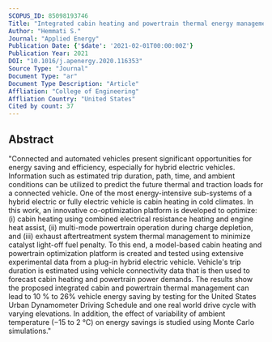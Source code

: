 ```yaml
---
SCOPUS_ID: 85098193746
Title: "Integrated cabin heating and powertrain thermal energy management for a connected hybrid electric vehicle"
Author: "Hemmati S."
Journal: "Applied Energy"
Publication Date: {'$date': '2021-02-01T00:00:00Z'}
Publication Year: 2021
DOI: "10.1016/j.apenergy.2020.116353"
Source Type: "Journal"
Document Type: "ar"
Document Type Description: "Article"
Affliation: "College of Engineering"
Affliation Country: "United States"
Cited by count: 37
---
```


## Abstract
"Connected and automated vehicles present significant opportunities for energy saving and efficiency, especially for hybrid electric vehicles. Information such as estimated trip duration, path, time, and ambient conditions can be utilized to predict the future thermal and traction loads for a connected vehicle. One of the most energy-intensive sub-systems of a hybrid electric or fully electric vehicle is cabin heating in cold climates. In this work, an innovative co-optimization platform is developed to optimize: (i) cabin heating using combined electrical resistance heating and engine heat assist, (ii) multi-mode powertrain operation during charge depletion, and (iii) exhaust aftertreatment system thermal management to minimize catalyst light-off fuel penalty. To this end, a model-based cabin heating and powertrain optimization platform is created and tested using extensive experimental data from a plug-in hybrid electric vehicle. Vehicle's trip duration is estimated using vehicle connectivity data that is then used to forecast cabin heating and powertrain power demands. The results show the proposed integrated cabin and powertrain thermal management can lead to 10 % to 26% vehicle energy saving by testing for the United States Urban Dynamometer Driving Schedule and one real world drive cycle with varying elevations. In addition, the effect of variability of ambient temperature (−15 to 2 °C) on energy savings is studied using Monte Carlo simulations."
